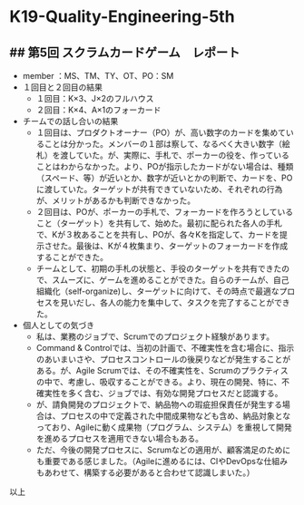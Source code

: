 # K19-Quality-Engineering-5th

## ## 第5回 スクラムカードゲーム　レポート

- member ：MS、TM、TY、OT、PO：SM
- １回目と２回目の結果
    - １回目：K×3、J×2のフルハウス
    - ２回目：K×4、A×1のフォーカード
- チームでの話し合いの結果
    - １回目は、プロダクトオーナー（PO）が、高い数字のカードを集めていることは分かった。メンバーの１部は察して、なるべく大きい数字（絵札）を渡していた。が、実際に、手札で、ポーカーの役を、作っていることはわからなかった。より、POが指示したカードがない場合は、種類（スペード、等）が近いとか、数字が近いとかの判断で、カードを、POに渡していた。ターゲットが共有できていないため、それぞれの行為が、メリットがあるかも判断できなかった。
    - ２回目は、POが、ポーカーの手札で、フォーカードを作ろうとしていること（ターゲット）を共有して、始めた。最初に配られた各人の手札で、Kが３枚あることを共有し、POが、各々Kを指定して、カードを提示させた。最後は、Kが４枚集まり、ターゲットのフォーカードを作成することができた。
    - チームとして、初期の手札の状態と、手役のターゲットを共有できたので、スムーズに、ゲームを進めることができた。自らのチームが、自己組織化（self-organize)し、ターゲットに向けて、その時点で最適なプロセスを見いだし、各人の能力を集中して、タスクを完了することができた。
- 個人としての気づき
    - 私は、業務のジョブで、Scrumでのプロジェクト経験があります。
    - Command & Controlでは、当初の計画で、不確実性を含む場合に、指示のあいまいさや、プロセスコントロールの後戻りなどが発生することがある。が、Agile Scrumでは、その不確実性を、Scrumのプラクティスの中で、考慮し、吸収することができる。より、現在の開発、特に、不確実性を多く含む、ジョブでは、有効な開発プロセスだと認識する。
    - が、請負開発のプロジェクトで、納品物への瑕疵担保責任が発生する場合は、プロセスの中で定義された中間成果物なども含め、納品対象となっており、Agileに動く成果物（プログラム、システム）を重視して開発を進めるプロセスを適用できない場合もある。
    - ただ、今後の開発プロセスに、Scrumなどの適用が、顧客満足のためにも重要である感じました。（Agileに進めるには、CIやDevOpsな仕組みもあわせて、構築する必要があると合わせて認識しまいた。）

以上